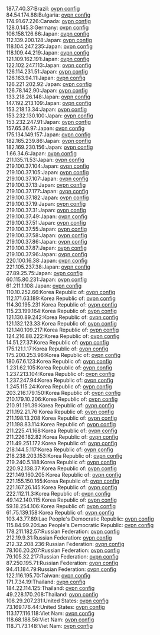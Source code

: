 187.7.40.37:Brazil: [ovpn config](vpn/187_7_40_37.ovpn)  
84.54.174.88:Bulgaria: [ovpn config](vpn/84_54_174_88.ovpn)  
174.91.67.226:Canada: [ovpn config](vpn/174_91_67_226.ovpn)  
128.0.145.3:Germany: [ovpn config](vpn/128_0_145_3.ovpn)  
106.158.126.66:Japan: [ovpn config](vpn/106_158_126_66.ovpn)  
112.139.200.128:Japan: [ovpn config](vpn/112_139_200_128.ovpn)  
118.104.247.235:Japan: [ovpn config](vpn/118_104_247_235.ovpn)  
118.109.44.219:Japan: [ovpn config](vpn/118_109_44_219.ovpn)  
121.109.162.191:Japan: [ovpn config](vpn/121_109_162_191.ovpn)  
122.102.247.113:Japan: [ovpn config](vpn/122_102_247_113.ovpn)  
126.114.231.51:Japan: [ovpn config](vpn/126_114_231_51.ovpn)  
126.163.94.11:Japan: [ovpn config](vpn/126_163_94_11.ovpn)  
126.221.202.92:Japan: [ovpn config](vpn/126_221_202_92.ovpn)  
126.78.142.90:Japan: [ovpn config](vpn/126_78_142_90.ovpn)  
133.218.26.148:Japan: [ovpn config](vpn/133_218_26_148.ovpn)  
147.192.213.109:Japan: [ovpn config](vpn/147_192_213_109.ovpn)  
153.218.13.34:Japan: [ovpn config](vpn/153_218_13_34.ovpn)  
153.232.130.100:Japan: [ovpn config](vpn/153_232_130_100.ovpn)  
153.232.247.91:Japan: [ovpn config](vpn/153_232_247_91.ovpn)  
157.65.36.97:Japan: [ovpn config](vpn/157_65_36_97.ovpn)  
175.134.149.157:Japan: [ovpn config](vpn/175_134_149_157.ovpn)  
182.165.239.86:Japan: [ovpn config](vpn/182_165_239_86.ovpn)  
182.169.230.156:Japan: [ovpn config](vpn/182_169_230_156.ovpn)  
1.66.34.6:Japan: [ovpn config](vpn/1_66_34_6.ovpn)  
211.135.11.53:Japan: [ovpn config](vpn/211_135_11_53.ovpn)  
219.100.37.104:Japan: [ovpn config](vpn/219_100_37_104.ovpn)  
219.100.37.105:Japan: [ovpn config](vpn/219_100_37_105.ovpn)  
219.100.37.107:Japan: [ovpn config](vpn/219_100_37_107.ovpn)  
219.100.37.13:Japan: [ovpn config](vpn/219_100_37_13.ovpn)  
219.100.37.177:Japan: [ovpn config](vpn/219_100_37_177.ovpn)  
219.100.37.182:Japan: [ovpn config](vpn/219_100_37_182.ovpn)  
219.100.37.19:Japan: [ovpn config](vpn/219_100_37_19.ovpn)  
219.100.37.31:Japan: [ovpn config](vpn/219_100_37_31.ovpn)  
219.100.37.49:Japan: [ovpn config](vpn/219_100_37_49.ovpn)  
219.100.37.51:Japan: [ovpn config](vpn/219_100_37_51.ovpn)  
219.100.37.55:Japan: [ovpn config](vpn/219_100_37_55.ovpn)  
219.100.37.58:Japan: [ovpn config](vpn/219_100_37_58.ovpn)  
219.100.37.86:Japan: [ovpn config](vpn/219_100_37_86.ovpn)  
219.100.37.87:Japan: [ovpn config](vpn/219_100_37_87.ovpn)  
219.100.37.96:Japan: [ovpn config](vpn/219_100_37_96.ovpn)  
220.100.16.38:Japan: [ovpn config](vpn/220_100_16_38.ovpn)  
221.105.237.38:Japan: [ovpn config](vpn/221_105_237_38.ovpn)  
27.89.25.75:Japan: [ovpn config](vpn/27_89_25_75.ovpn)  
60.115.80.231:Japan: [ovpn config](vpn/60_115_80_231.ovpn)  
61.211.1.108:Japan: [ovpn config](vpn/61_211_1_108.ovpn)  
110.10.252.66:Korea Republic of: [ovpn config](vpn/110_10_252_66.ovpn)  
112.171.63.189:Korea Republic of: [ovpn config](vpn/112_171_63_189.ovpn)  
114.30.195.231:Korea Republic of: [ovpn config](vpn/114_30_195_231.ovpn)  
115.23.199.164:Korea Republic of: [ovpn config](vpn/115_23_199_164.ovpn)  
121.130.89.242:Korea Republic of: [ovpn config](vpn/121_130_89_242.ovpn)  
121.132.123.33:Korea Republic of: [ovpn config](vpn/121_132_123_33.ovpn)  
121.140.109.217:Korea Republic of: [ovpn config](vpn/121_140_109_217.ovpn)  
124.216.88.222:Korea Republic of: [ovpn config](vpn/124_216_88_222.ovpn)  
14.51.27.37:Korea Republic of: [ovpn config](vpn/14_51_27_37.ovpn)  
175.121.1.17:Korea Republic of: [ovpn config](vpn/175_121_1_17.ovpn)  
175.200.253.96:Korea Republic of: [ovpn config](vpn/175_200_253_96.ovpn)  
180.67.6.123:Korea Republic of: [ovpn config](vpn/180_67_6_123.ovpn)  
1.231.62.105:Korea Republic of: [ovpn config](vpn/1_231_62_105.ovpn)  
1.237.213.104:Korea Republic of: [ovpn config](vpn/1_237_213_104.ovpn)  
1.237.247.94:Korea Republic of: [ovpn config](vpn/1_237_247_94.ovpn)  
1.245.115.24:Korea Republic of: [ovpn config](vpn/1_245_115_24.ovpn)  
203.216.179.150:Korea Republic of: [ovpn config](vpn/203_216_179_150.ovpn)  
210.179.10.206:Korea Republic of: [ovpn config](vpn/210_179_10_206.ovpn)  
210.91.191.39:Korea Republic of: [ovpn config](vpn/210_91_191_39.ovpn)  
211.192.21.76:Korea Republic of: [ovpn config](vpn/211_192_21_76.ovpn)  
211.198.13.208:Korea Republic of: [ovpn config](vpn/211_198_13_208.ovpn)  
211.198.83.114:Korea Republic of: [ovpn config](vpn/211_198_83_114.ovpn)  
211.225.41.168:Korea Republic of: [ovpn config](vpn/211_225_41_168.ovpn)  
211.226.182.82:Korea Republic of: [ovpn config](vpn/211_226_182_82.ovpn)  
211.49.251.172:Korea Republic of: [ovpn config](vpn/211_49_251_172.ovpn)  
218.144.5.117:Korea Republic of: [ovpn config](vpn/218_144_5_117.ovpn)  
218.238.203.153:Korea Republic of: [ovpn config](vpn/218_238_203_153.ovpn)  
219.240.5.188:Korea Republic of: [ovpn config](vpn/219_240_5_188.ovpn)  
220.92.138.37:Korea Republic of: [ovpn config](vpn/220_92_138_37.ovpn)  
221.149.160.205:Korea Republic of: [ovpn config](vpn/221_149_160_205.ovpn)  
221.155.150.165:Korea Republic of: [ovpn config](vpn/221_155_150_165.ovpn)  
221.167.26.145:Korea Republic of: [ovpn config](vpn/221_167_26_145.ovpn)  
222.112.11.3:Korea Republic of: [ovpn config](vpn/222_112_11_3.ovpn)  
49.142.140.115:Korea Republic of: [ovpn config](vpn/49_142_140_115.ovpn)  
59.18.254.106:Korea Republic of: [ovpn config](vpn/59_18_254_106.ovpn)  
61.75.139.158:Korea Republic of: [ovpn config](vpn/61_75_139_158.ovpn)  
103.43.77.89:Lao People's Democratic Republic: [ovpn config](vpn/103_43_77_89.ovpn)  
115.84.99.20:Lao People's Democratic Republic: [ovpn config](vpn/115_84_99_20.ovpn)  
178.211.182.57:Russian Federation: [ovpn config](vpn/178_211_182_57.ovpn)  
212.19.9.31:Russian Federation: [ovpn config](vpn/212_19_9_31.ovpn)  
212.32.208.236:Russian Federation: [ovpn config](vpn/212_32_208_236.ovpn)  
78.106.20.207:Russian Federation: [ovpn config](vpn/78_106_20_207.ovpn)  
79.105.32.217:Russian Federation: [ovpn config](vpn/79_105_32_217.ovpn)  
87.250.195.71:Russian Federation: [ovpn config](vpn/87_250_195_71.ovpn)  
94.41.184.79:Russian Federation: [ovpn config](vpn/94_41_184_79.ovpn)  
122.116.195.70:Taiwan: [ovpn config](vpn/122_116_195_70.ovpn)  
171.7.34.19:Thailand: [ovpn config](vpn/171_7_34_19.ovpn)  
184.22.114.125:Thailand: [ovpn config](vpn/184_22_114_125.ovpn)  
49.228.170.208:Thailand: [ovpn config](vpn/49_228_170_208.ovpn)  
108.29.207.231:United States: [ovpn config](vpn/108_29_207_231.ovpn)  
73.169.176.44:United States: [ovpn config](vpn/73_169_176_44.ovpn)  
113.177.116.118:Viet Nam: [ovpn config](vpn/113_177_116_118.ovpn)  
118.68.188.56:Viet Nam: [ovpn config](vpn/118_68_188_56.ovpn)  
118.71.73.148:Viet Nam: [ovpn config](vpn/118_71_73_148.ovpn)  

